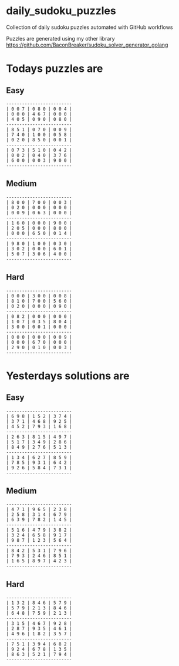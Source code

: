 
# daily_sudoku_puzzles 

Collection of daily sudoku puzzles automated with GitHub workflows 

Puzzles are generated using my other library https://github.com/BaconBreaker/sudoku_solver_generator_golang 
 

# Todays puzzles are 

## Easy 

```
-------------------------
| 0 0 7 | 0 8 0 | 0 0 4 | 
| 0 0 0 | 4 6 7 | 0 0 0 | 
| 4 0 5 | 0 9 0 | 0 8 0 | 
-------------------------
| 8 5 1 | 0 7 0 | 0 0 9 | 
| 7 4 0 | 1 0 0 | 0 5 8 | 
| 0 2 0 | 8 5 0 | 0 0 1 | 
-------------------------
| 0 7 3 | 5 1 0 | 0 4 2 | 
| 0 0 2 | 0 4 0 | 3 7 6 | 
| 6 0 0 | 0 0 3 | 9 0 0 | 
-------------------------
```
## Medium 

```
-------------------------
| 8 0 0 | 7 0 0 | 0 0 3 | 
| 0 2 0 | 0 0 0 | 0 0 0 | 
| 0 0 9 | 0 6 3 | 0 0 0 | 
-------------------------
| 1 6 0 | 0 0 0 | 9 0 0 | 
| 2 0 5 | 0 0 0 | 8 0 0 | 
| 0 0 0 | 6 5 0 | 0 1 4 | 
-------------------------
| 9 8 0 | 1 0 0 | 0 3 0 | 
| 3 0 2 | 0 0 0 | 6 0 1 | 
| 5 0 7 | 3 0 6 | 4 0 0 | 
-------------------------
```
## Hard 

```
-------------------------
| 0 0 0 | 3 0 0 | 0 0 8 | 
| 8 1 0 | 7 0 0 | 5 6 0 | 
| 0 2 0 | 0 0 0 | 0 9 0 | 
-------------------------
| 0 8 2 | 0 0 0 | 0 0 0 | 
| 1 0 7 | 0 3 5 | 8 0 4 | 
| 3 0 0 | 0 0 1 | 0 0 0 | 
-------------------------
| 0 0 0 | 0 0 0 | 0 0 9 | 
| 0 0 0 | 6 7 0 | 0 0 0 | 
| 2 9 0 | 0 1 0 | 0 0 3 | 
-------------------------
```
# Yesterdays solutions are 

## Easy 

```
-------------------------
| 6 9 8 | 1 5 2 | 3 7 4 | 
| 3 7 1 | 4 6 8 | 9 2 5 | 
| 4 5 2 | 7 9 3 | 1 6 8 | 
-------------------------
| 2 6 3 | 8 1 5 | 4 9 7 | 
| 5 1 7 | 3 4 9 | 2 8 6 | 
| 8 4 9 | 2 7 6 | 5 1 3 | 
-------------------------
| 1 3 4 | 6 2 7 | 8 5 9 | 
| 7 8 5 | 9 3 1 | 6 4 2 | 
| 9 2 6 | 5 8 4 | 7 3 1 | 
-------------------------
```
## Medium 

```
-------------------------
| 4 7 1 | 9 6 5 | 2 3 8 | 
| 2 5 8 | 3 1 4 | 6 7 9 | 
| 6 3 9 | 7 8 2 | 1 4 5 | 
-------------------------
| 5 1 6 | 4 7 9 | 3 8 2 | 
| 3 2 4 | 6 5 8 | 9 1 7 | 
| 9 8 7 | 1 2 3 | 5 6 4 | 
-------------------------
| 8 4 2 | 5 3 1 | 7 9 6 | 
| 7 9 3 | 2 4 6 | 8 5 1 | 
| 1 6 5 | 8 9 7 | 4 2 3 | 
-------------------------
```
## Hard 

```
-------------------------
| 1 3 2 | 8 4 6 | 5 7 9 | 
| 5 7 9 | 2 1 3 | 8 4 6 | 
| 6 4 8 | 7 5 9 | 2 1 3 | 
-------------------------
| 3 1 5 | 4 6 7 | 9 2 8 | 
| 2 8 7 | 9 3 5 | 4 6 1 | 
| 4 9 6 | 1 8 2 | 3 5 7 | 
-------------------------
| 7 5 1 | 3 9 4 | 6 8 2 | 
| 9 2 4 | 6 7 8 | 1 3 5 | 
| 8 6 3 | 5 2 1 | 7 9 4 | 
-------------------------
```
